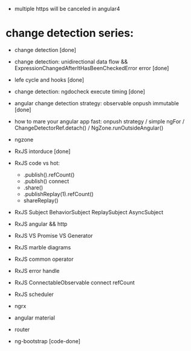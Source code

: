 


- multiple https will be canceled in angular4

# change detection series:
- change detection [done]
- change detection: unidirectional data flow && ExpressionChangedAfterItHasBeenCheckedError error  [done]
- lefe cycle and hooks [done]
- change detection: ngdocheck execute timing [done]
- angular change detection strategy: observable onpush immutable [done]
- how to mare your angular app fast: onpush strategy / simple ngFor / ChangeDetectorRef.detach() / NgZone.runOutsideAngular()

- ngzone


- RxJS intorduce [done]
- RxJS code vs hot: 
  - .publish().refCount() 
  - .publish() connect
  - .share()
  - .publishReplay(1).refCount()
  - shareReplay()
- RxJS Subject BehaviorSubject ReplaySubject AsyncSubject
- RxJS angular && http 
- RxJS VS Promise VS Generator
- RxJS marble diagrams
- RxJS common operator
- RxJS error handle
- RxJS ConnectableObservable connect refCount
- RxJS scheduler

- ngrx

- angular material

- router

- ng-bootstrap [code-done]